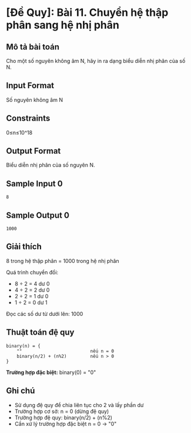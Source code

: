 # [Đề Quy]: Bài 11. Chuyển hệ thập phân sang hệ nhị phân

## Mô tả bài toán

Cho một số nguyên không âm N, hãy in ra dạng biểu diễn nhị phân của số N.

## Input Format

Số nguyên không âm N

## Constraints

0≤n≤10^18

## Output Format

Biểu diễn nhị phân của số nguyên N.

## Sample Input 0

```
8
```

## Sample Output 0

```
1000
```

## Giải thích

8 trong hệ thập phân = 1000 trong hệ nhị phân

Quá trình chuyển đổi:
- 8 ÷ 2 = 4 dư 0
- 4 ÷ 2 = 2 dư 0  
- 2 ÷ 2 = 1 dư 0
- 1 ÷ 2 = 0 dư 1

Đọc các số dư từ dưới lên: 1000

## Thuật toán đệ quy

```
binary(n) = {
    ""                          nếu n = 0
    binary(n/2) + (n%2)         nếu n > 0
}
```

**Trường hợp đặc biệt:** binary(0) = "0"

## Ghi chú

- Sử dụng đệ quy để chia liên tục cho 2 và lấy phần dư
- Trường hợp cơ sở: n = 0 (dừng đệ quy)
- Trường hợp đệ quy: binary(n/2) + (n%2)
- Cần xử lý trường hợp đặc biệt n = 0 → "0"